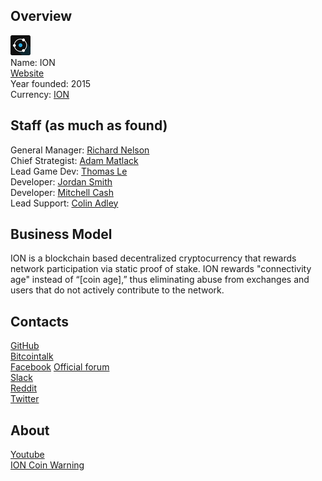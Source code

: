## Overview
![ logo](../projects/logo/ion.png)  
Name: ION    
[Website](https://ionomy.com)  
Year founded: 2015  
Currency: [ION](https://coinmarketcap.com/currencies/ion/)  
## Staff (as much as found)
General Manager: [Richard Nelson](../people/richard_nelson.md)  
Chief Strategist: [Adam Matlack](adam_matlack.md)  
Lead Game Dev: [Thomas Le](thomas_le.md)  
Developer: [Jordan Smith](jordan_smith.md)  
Developer: [Mitchell Cash](mitchell_cas.md)  
Lead Support: [Colin Adley](colin_adley.md)  
## Business Model
ION is a blockchain based decentralized cryptocurrency that rewards network participation via static proof of stake. ION rewards "connectivity age" instead of “[coin age],” thus eliminating abuse from exchanges and users that do not actively contribute to the network.  
## Contacts
[GitHub](https://github.com/ionomy)  
[Bitcointalk](https://bitcointalk.org/index.php?topic=1443633.0)   
[Facebook](https://www.facebook.com/ionomy/)
[Official forum](https://ion.community)    
[Slack](https://slack.ionomy.com)  
[Reddit](https://www.reddit.com/r/ionomy/)  
[Twitter](https://twitter.com/ionomics)  
## About
[Youtube](https://www.youtube.com/channel/UCGv83TrsLWS73jlhYFgIsnw)  
[ION Coin Warning](https://medium.com/@icocountdown/ion-coin-warning-cb686fb6e7a4)
